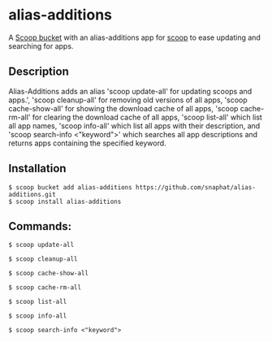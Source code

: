 # alias-additions

A [Scoop bucket](https://github.com/lukesampson/scoop/wiki/Buckets) with an alias-additions app for [scoop](http://scoop.sh) to ease updating and searching for apps.

Description
-
Alias-Additions adds an alias 'scoop update-all' for updating scoops and apps.', 'scoop cleanup-all' for removing old versions of all apps, 'scoop cache-show-all' for showing the download cache of all apps, 'scoop cache-rm-all' for clearing the download cache of all apps, 'scoop list-all' which list all app names, 'scoop info-all' which list all apps with their description, and 'scoop search-info <"keyword">' which searches all app descriptions and returns apps containing the specified keyword.

Installation
-
```
$ scoop bucket add alias-additions https://github.com/snaphat/alias-additions.git
$ scoop install alias-additions
```

Commands:
-
```
$ scoop update-all
```
```
$ scoop cleanup-all
```
```
$ scoop cache-show-all
```
```
$ scoop cache-rm-all
```
```
$ scoop list-all
```
```
$ scoop info-all
```
```
$ scoop search-info <"keyword">
```
